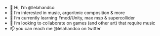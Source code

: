 - 👋 Hi, I’m @lelahandco
- 👀 I’m interested in music, argoritmic composition & more
- 🌱 I’m currently learning Fmod/Unity, max msp & supercollider
- 💞️ I’m looking to collaborate on games (and other art) that require music
- 📫 you can reach me @lelahandco on twitter

<!---
lelahandco/lelahandco is a ✨ special ✨ repository because its `README.md` (this file) appears on your GitHub profile.
You can click the Preview link to take a look at your changes.
--->
